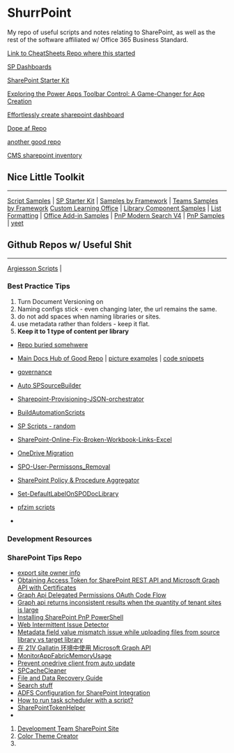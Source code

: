 # ShurrPoint
My repo of useful scripts and notes relating to SharePoint, as well as the rest of the software affiliated w/ Office 365 Business Standard.

[Link to CheatSheets Repo where this started](https://github.com/tortious/Cheatsheets)

[SP Dashboards](https://sharepointdashboards.com/signup/)

[SharePoint Starter Kit](https://github.com/pnp/sp-starter-kit)

[Exploring the Power Apps Toolbar Control: A Game-Changer for App Creation](https://wonderlaura.com/2024/09/02/powerapps-toolbar-control/)

[Effortlessly create sharepoint dashboard](https://wonderlaura.com/2024/03/10/create-a-sharepoint-dashboard-file-and-media-web-part/)

[Dope af Repo](https://github.com/Chunlong101/SharePointTips)

[another good repo](https://github.com/Dariuszho/SharePoint)

[CMS sharepoint inventory](https://github.com/klamberth27/SharePointInventory/tree/main)


## Nice Little Toolkit

---

[Script Samples](https://pnp.github.io/script-samples/)  |  [SP Starter Kit](https://github.com/tortious/ShuurPoint-starter-kit)  |  [Samples by Framework](https://pnp.github.io/sp-dev-fx-webparts/)  |  [Teams Samples by Framework](https://pnp.github.io/teams-dev-samples/)  [Custom Learning Office](https://github.com/pnp/custom-learning-office-365)  |  [Library Component Samples](https://github.com/pnp/sp-dev-fx-library-components)  |  [List Formatting](https://pnp.github.io/List-Formatting/)  |  [Office Add-in Samples](https://github.com/OfficeDev/Office-Add-in-samples)  |  [PnP Modern Search V4](https://microsoft-search.github.io/pnp-modern-search/)  |  [PnP Samples](https://pnp.github.io/#samples)  |  [yeet](https://form.challigan.com)

## Github Repos w/ Useful Shit

---

[Argiesson Scripts](https://github.com/argiesen/sharepoint-resources)    |    

### Best Practice Tips

1. Turn Document Versioning on
2. Naming configs stick - even changing later, the url remains the same.
3. do not add spaces when naming libraries or sites.
4. use metadata rather than folders - keep it flat.
5. **Keep it to 1 type of content per library**

- [Repo buried somehwere](https://github.com/tortious/ShurrPoint/blob/main/Useful%20Links/Reshources.md)

- [Main Docs Hub of Good Repo](https://github.com/coska98/Sharepoint/tree/main/docs) | [picture examples](https://github.com/coska98/Sharepoint/tree/main/images) | [code snippets](https://github.com/coska98/Sharepoint/tree/main/includes/snippets)
- [governance](https://github.com/pnp/mgdc-spo-governance)
- [Auto SPSourceBuilder](https://github.com/brianlala/AutoSPSourceBuilder/tree/master)
- [Sharepoint-Provisioning-JSON-orchestrator](https://github.com/spacebrains/Sharepoint-Provisioning-JSON-orchestrator)
- [BuildAutomationScripts](https://github.com/S1Lazza/BuildAutomationScripts)
- [SP Scripts - random](https://github.com/Yeoh-Soo-Leong/SharepointScripts)
- [SharePoint-Online-Fix-Broken-Workbook-Links-Excel](https://github.com/misterglobal/SharePoint-Online-Fix-Broken-Workbook-Links-Excel)
- [OneDrive Migration](https://github.com/andersonn-cardoso/Migration-Sharepoint-To-Onedrve)
- [SPO-User-Permissons_Removal](https://github.com/RubenAQuispe/SPO-User-Permissons_Removal)
- [SharePoint Policy & Procedure Aggregator](https://github.com/Rokawoo/sharepoint-policy-procedure-aggregator)
- [Set-DefaultLabelOnSPODocLibrary](https://github.com/dgoldman-msft/Set-DefaultLabelOnSPODocLibrary)
- [pfzim scripts](https://github.com/tortious/scripts_SharePoint24)
- 



### Development Resources

### SharePoint Tips Repo

- [export site owner info](https://github.com/Chunlong101/SharePointTips/tree/master/ExportSiteOwnerInfo)
- [Obtaining Access Token for SharePoint REST API and Microsoft Graph API with Certificates](https://github.com/Chunlong101/SharePointTips/tree/master/Get%20access%20token%20with%20a%20certificate%20to%20call%20sharepoint%20rest%20api%20and%20graph%20api)
- [Graph Api Delegated Permissions OAuth Code Flow](https://github.com/Chunlong101/SharePointTips/tree/master/Graph%20Api%20Delegated%20Permissions%20OAuth%20Code%20Flow)
- [Graph api returns inconsistent results when the quantity of tenant sites is large](https://github.com/Chunlong101/SharePointTips/tree/master/Graph%20api%20returns%20inconsistent%20results%20when%20the%20quantity%20of%20tenant%20sites%20is%20large)
- [Installing SharePoint PnP PowerShell](https://github.com/Chunlong101/SharePointTips/tree/master/Install%20PnP%20PowerShell)
- [Web Intermittent Issue Detector](https://github.com/Chunlong101/SharePointTips/tree/master/IntermittentIssueDetector)
- [Metadata field value mismatch issue while uploading files from source library vs target library](https://github.com/Chunlong101/SharePointTips/tree/master/Metadata%20field%20value%20mismatch%20source%20library%20vs%20target%20library)
- [在 21V Gallatin 环境中使用 Microsoft Graph API](https://github.com/Chunlong101/SharePointTips/tree/master/Microsoft%20Graph%20Api%20in%2021V%20Gallatin)
- [MonitorAppFabricMemoryUsage](https://github.com/Chunlong101/SharePointTips/tree/master/MonitorAppFabricMemoryUsage)
- [Prevent onedrive client from auto update](https://github.com/Chunlong101/SharePointTips/tree/master/Prevent%20onedrive%20client%20from%20auto%20update)
- [SPCacheCleaner](https://github.com/Chunlong101/SharePointTips/tree/master/SPCacheCleaner)
- [File and Data Recovery Guide](https://github.com/Chunlong101/SharePointTips/tree/master/SPO%20data%20restore)
- [Search stuff](https://github.com/Chunlong101/SharePointTips/tree/master/Search)
- [ADFS Configuration for SharePoint Integration](https://github.com/Chunlong101/SharePointTips/tree/master/SetupAdfs)
- [How to run task scheduler with a script?](https://github.com/Chunlong101/SharePointTips/tree/master/SetupWindowsTaskScheduler)
- [SharePointTokenHelper](https://github.com/Chunlong101/SharePointTips/tree/master/SharePointTokenHelper)
- 


1. [Development Team SharePoint Site](https://www.mrsharepoint.guru/what-is-sharepoint-development/)
2. [Color Theme Creator](https://fluentuipr.z22.web.core.windows.net/heads/master/theming-designer/index.html)
3. 
